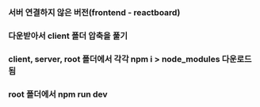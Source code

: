 ### 서버 연결하지 않은 버전(frontend - reactboard)
### 다운받아서 client 폴더 압축을 풀기
### client, server, root 폴더에서 각각 npm i > node_modules 다운로드됨
### root 폴더에서 npm run dev
